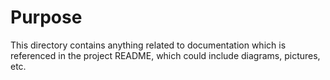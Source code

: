 # Purpose

This directory contains anything related to documentation which is referenced in the project README, which could include diagrams, pictures, etc.
